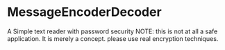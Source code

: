# MessageEncoderDecoder
A Simple text reader with password security
NOTE: this is not at all a safe application. It is merely a concept. please use real encryption techniques.
